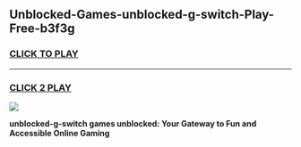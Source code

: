 
## Unblocked-Games-unblocked-g-switch-Play-Free-b3f3g
<h3>
<a href="https://premium76.site?title=unblocked-g-switch&ref=19M">CLICK TO PLAY</a></h3>
<hr>

<h3>
<a href="https://premium76.site?title=unblocked-g-switch&ref=19M">CLICK 2 PLAY</a>
  
</h3>

<a href="https://premium76.site?title=unblocked-g-switch&ref=19M"><img src="https://clearcache.store/games.png"></a>


**unblocked-g-switch games unblocked: Your Gateway to Fun and Accessible Online Gaming**
